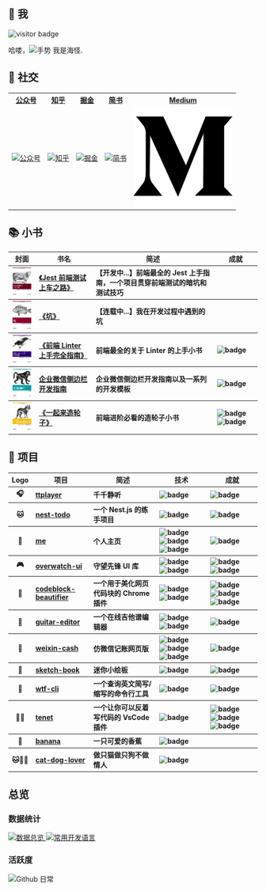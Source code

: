 <h2>🤩 我</h2>
<img src="https://visitor-badge.glitch.me/badge?page_id=page.id" alt="visitor badge"/>
<p>哈喽，<img src="https://media.giphy.com/media/hvRJCLFzcasrR4ia7z/giphy.gif" width="25px" alt="手势"> 我是海怪.</p>
<h2>🙌 社交</h2>
<table>
<tr>
<th><a href="#" target="_blank">公众号</a></th>
<th><a href="https://www.zhihu.com/people/haixiangyan" target="_blank">知乎</a></th>
<th><a href="https://juejin.cn/user/272334614432887" target="_blank">掘金</a></th>
<th><a href="https://www.jianshu.com/u/0340be4082b5" target="_blank">简书</a></th>
<th><a href="https://medium.com/@haixiang6123" target="_blank">Medium</a></th>
</tr>
<tr>
<td>
<a href="#" target="_blank">
<img src="./src/images/utils/gongzhonghao.gif" alt="公众号">
</a>
</td>
<td>
<a href="https://www.zhihu.com/people/haixiangyan" target="_blank">
<img src="./src/images/utils/zhihu.png" alt="知乎">
</a>
</td>
<td>
<a href="https://juejin.cn/user/272334614432887" target="_blank">
<img src="./src/images/utils/juejin.png" alt="掘金">
</a>
</td>
<td>
<a href="https://www.jianshu.com/u/0340be4082b5" target="_blank">
<img src="./src/images/utils/jianshu.png" alt="简书">
</a>
</td>
<td>
<a href="https://medium.com/@haixiang6123" target="_blank">
<img src="./src/images/icons/medium.png" alt="Medium">
</a>
</td>
</tr>
</table>
<h2>📚 小书</h2>
<table>
<thead align="center">
<tr>
<th>封面</th>
<th>书名</th>
<th>简述</th>
<th>成就</th>
</tr>
</thead>
<tbody align="left">
<tr>
<th align="center">
<img width="80" src="./src/images/covers/jest.jpg" alt="《Jest 前端测试上车之路》">
</th>
<th>
<a href="https://github.com/haixiangyan/jest-starter" target="_blank">《Jest 前端测试上车之路》</a>
</th>
<th>【开发中...】前端最全的 Jest 上手指南，一个项目贯穿前端测试的暗坑和测试技巧 </th>
<th>
</th>
</tr>
<tr>
<th align="center">
<img width="80" src="./src/images/covers/keng.jpg" alt="《坑》">
</th>
<th>
<a href="https://github.com/haixiangyan/keng" target="_blank">《坑》</a>
</th>
<th>【连载中...】我在开发过程中遇到的坑</th>
<th>
</th>
</tr>
<tr>
<th align="center">
<img width="80" src="./src/images/covers/linter.jpg" alt="《前端 Linter 上手完全指南》">
</th>
<th>
<a href="https://github.yanhaixiang.com/linter-guide/" target="_blank">《前端 Linter 上手完全指南》</a>
</th>
<th>前端最全的关于 Linter 的上手小书</th>
<th>
<img src="https://img.shields.io/github/stars/haixiangyan/linter-guide?style=flat-square)" alt="badge">
</th>
</tr>
<tr>
<th align="center">
<img width="80" src="./src/images/covers/wecom.jpg" alt="企业微信侧边栏开发指南">
</th>
<th>
<a href="https://wecom-sidebar.github.io/" target="_blank">企业微信侧边栏开发指南</a>
</th>
<th>企业微信侧边栏开发指南以及一系列的开发模板</th>
<th>
<img src="https://img.shields.io/github/stars/wecom-sidebar?style=flat-square" alt="badge">
</th>
</tr>
<tr>
<th align="center">
<img width="80" src="./src/images/covers/wheel.jpg" alt="《一起来造轮子》">
</th>
<th>
<a href="https://github.com/haixiangyan/one-day-one-npm-lib" target="_blank">《一起来造轮子》</a>
</th>
<th>前端进阶必看的造轮子小书</th>
<th>
<img src="https://img.shields.io/github/stars/Haixiang6123/one-day-one-npm-lib?style=flat-square" alt="badge">
<img src="https://img.shields.io/github/forks/haixiangyan/one-day-one-npm-lib?style=flat-square" alt="badge">
</th>
</tr>
</tbody>
</table>
<h2>💼 项目</h2>
<table>
<thead align="center">
<tr>
<th>Logo</th>
<th>项目</th>
<th>简述</th>
<th>技术</th>
<th>成就</th>
</tr>
</thead>
<tbody align="left">
<tr>
<th align="center">🎧</th>
<th>
<a href="https://github.yanhaixiang.com/ttplayer/" target="_blank">
ttplayer
</a>
</th>
<th>千千静听</th>
<th>
<img src="https://img.shields.io/badge/JavaScript-F7DF1E?style=flat-square&amp;logo=javascript&amp;logoColor=black" alt="badge">
</th>
<th>
<img src="https://img.shields.io/github/stars/haixiangyan/ttplayer?style=flat-square" alt="badge">
</th>
</tr>
<tr>
<th align="center">🐱</th>
<th>
<a href="https://github.com/haixiangyan/nest-todo" target="_blank">
nest-todo
</a>
</th>
<th>一个 Nest.js 的练手项目</th>
<th>
<img src="https://img.shields.io/badge/-NestJs-ea2845?style=flat-square&amp;logo=nestjs&amp;logoColor=white" alt="badge">
</th>
<th>
<img src="https://img.shields.io/github/stars/haixiangyan/nest-todo?style=flat-square" alt="badge">
</th>
</tr>
<tr>
<th align="center">👦</th>
<th>
<a href="https://github.com/haixiangyan/me" target="_blank">
me
</a>
</th>
<th>个人主页</th>
<th>
<img src="https://img.shields.io/badge/React-20232A?style=flat-square&amp;logo=react&amp;logoColor=61DAFB" alt="badge">
<img src="https://img.shields.io/badge/TypeScript-007ACC?style=flat-square&amp;logo=typescript&amp;logoColor=white" alt="badge">
<img src="https://img.shields.io/badge/Sass-CC6699?style=flat-square&amp;logo=sass&amp;logoColor=white" alt="badge">
</th>
<th>
<img src="https://img.shields.io/github/stars/haixiangyan/me?style=flat-square" alt="badge">
</th>
</tr>
<tr>
<th align="center">🎮</th>
<th>
<a href="https://github.yanhaixiang.com/overwatch-ui-doc/#/" target="_blank">
overwatch-ui
</a>
</th>
<th>守望先锋 UI 库</th>
<th>
<img src="https://img.shields.io/badge/Vue.js-35495E?style=flat-square&amp;logo=vue.js&amp;logoColor=4FC08" alt="badge">
<img src="https://img.shields.io/badge/Sass-CC6699?style=flat-square&amp;logo=sass&amp;logoColor=white" alt="badge">
</th>
<th>
<img src="https://img.shields.io/github/stars/haixiangyan/overwatch-ui?style=flat-square" alt="badge">
<img src="https://img.shields.io/npm/dm/overwatch-ui?style=flat-square" alt="badge">
</th>
</tr>
<tr>
<th align="center">💅</th>
<th>
<a href="https://chrome.google.com/webstore/detail/code-block-beautifier/gpcjjddhdnilcbddlonlfgdbejfboonn" target="_blank">
codeblock-beautifier
</a>
</th>
<th>一个用于美化网页代码块的 Chrome 插件</th>
<th>
<img src="https://img.shields.io/badge/JavaScript-F7DF1E?style=flat-square&amp;logo=javascript&amp;logoColor=black" alt="badge">
<img src="https://img.shields.io/badge/CSS3-1572B6?style=flat-square&amp;logo=css3&amp;logoColor=white" alt="badge">
</th>
<th>
<img src="https://img.shields.io/github/stars/Haixiang6123/codeblock-beautifier?style=flat-square" alt="badge">
<img src="https://img.shields.io/github/stars/haixiangyan/codeblock-beautifier?style=flat-square" alt="badge">
<img src="https://img.shields.io/chrome-web-store/stars/gpcjjddhdnilcbddlonlfgdbejfboonn?style=flat-square" alt="badge">
</th>
</tr>
<tr>
<th align="center">🎸</th>
<th>
<a href="https://github.yanhaixiang.com/guitar-editor/#/" target="_blank">
guitar-editor
</a>
</th>
<th>一个在线吉他谱编辑器</th>
<th>
<img src="https://img.shields.io/badge/React-20232A?style=flat-square&amp;logo=react&amp;logoColor=61DAFB" alt="badge">
<img src="https://img.shields.io/badge/React_Router-CA4245?style=flat-square&amp;logo=react-router&amp;logoColor=white" alt="badge">
</th>
<th>
<img src="https://img.shields.io/github/stars/haixiangyan/guitar-editor?style=flat-square" alt="badge">
</th>
</tr>
<tr>
<th align="center">🧾</th>
<th>
<a href="https://github.yanhaixiang.com/weixin-cash/" target="_blank">
weixin-cash
</a>
</th>
<th>仿微信记账网页版</th>
<th>
<img src="https://img.shields.io/badge/React-20232A?style=flat-square&amp;logo=react&amp;logoColor=61DAFB" alt="badge">
<img src="https://img.shields.io/badge/TypeScript-007ACC?style=flat-square&amp;logo=typescript&amp;logoColor=white" alt="badge">
<img src="https://img.shields.io/badge/styled--components-DB7093?style=flat-square&amp;logo=styled-components&amp;logoColor=white" alt="badge">
</th>
<th>
<img src="https://img.shields.io/github/stars/haixiangyan/weixin-cash?style=flat-square" alt="badge">
</th>
</tr>
<tr>
<th align="center">🎨</th>
<th>
<a href="https://github.yanhaixiang.com/sketch-book/" target="_blank">
sketch-book
</a>
</th>
<th>迷你小绘板</th>
<th>
<img src="https://img.shields.io/badge/JavaScript-F7DF1E?style=flat-square&amp;logo=javascript&amp;logoColor=black" alt="badge">
</th>
<th>
<img src="https://img.shields.io/github/stars/haixiangyan/sketch-book?style=flat-square" alt="badge">
</th>
</tr>
<tr>
<th align="center">🖕</th>
<th>
<a href="https://github.yanhaixiang.com/wtf-cli" target="_blank">
wtf-cli
</a>
</th>
<th>一个查询英文简写/缩写的命令行工具</th>
<th>
<img src="https://img.shields.io/badge/Node.js-43853D?style=flat-square&amp;logo=node.js&amp;logoColor=white" alt="badge">
</th>
<th>
<img src="https://img.shields.io/github/stars/haixiangyan/wtf-cli?style=flat-square" alt="badge">
</th>
</tr>
<tr>
<th align="center">🧔🏿</th>
<th>
<a href="https://marketplace.visualstudio.com/items?itemName=HaixiangYan.tenet" target="_blank">
tenet
</a>
</th>
<th>一个让你可以反着写代码的 VsCode 插件</th>
<th>
<img src="https://img.shields.io/badge/Made%20for-VSCode-1f425f.svg?style=flat-square" alt="badge">
</th>
<th>
<img src="https://img.shields.io/github/stars/haixiangyan/tenet?style=flat-square" alt="badge">
<img src="https://img.shields.io/visual-studio-marketplace/i/HaixiangYan.tenet?style=flat-square" alt="badge">
<img src="https://img.shields.io/visual-studio-marketplace/stars/HaixiangYan.tenet" alt="badge">
</th>
</tr>
<tr>
<th align="center">🍌</th>
<th>
<a href="https://github.yanhaixiang.com/banana/" target="_blank">
banana
</a>
</th>
<th>一只可爱的香蕉</th>
<th>
<img src="https://img.shields.io/badge/CSS3-1572B6?style=flat-square&amp;logo=css3&amp;logoColor=white" alt="badge">
</th>
<th>
</th>
</tr>
<tr>
<th align="center">🐱🐶👩</th>
<th>
<a href="https://github.yanhaixiang.com/cat-dog-lover/" target="_blank">
cat-dog-lover
</a>
</th>
<th>做只猫做只狗不做情人</th>
<th>
<img src="https://img.shields.io/badge/JavaScript-F7DF1E?style=flat-square&amp;logo=javascript&amp;logoColor=black" alt="badge">
</th>
<th>
</th>
</tr>
</tbody>
</table>
<h2>总览</h2>
<h3>数据统计</h3>
<a href="https://github.com/haixiangyan" target="_blank">
<img alt="数据总览" src="https://denvercoder1-github-readme-stats.vercel.app/api/?username=haixiangyan&show_icons=true&count_private=true&theme=react&hide_border=true&bg_color=1F222E&title_color=F85D7F&icon_color=F8D866" height="192px"/>
</a>
<a href="https://github.com/haixiangyan" target="_blank">
<img alt="常用开发语言" src="https://github-readme-stats.vercel.app/api/top-langs/?username=haixiangyan&langs_count=8&layout=compact&theme=react&hide_border=true&bg_color=1F222E&title_color=F85D7F&icon_color=F8D866&hide=Jupyter%20Notebook" height="192px"/>
</a>
<br>
<h3>活跃度</h3>
<img alt="Github 日常" src="https://denvercoder1-activity-graph.herokuapp.com/graph/?username=haixiangyan&bg_color=1F222E&color=F8D866&line=F85D7F&point=FFFFFF&hide_border=true"  />